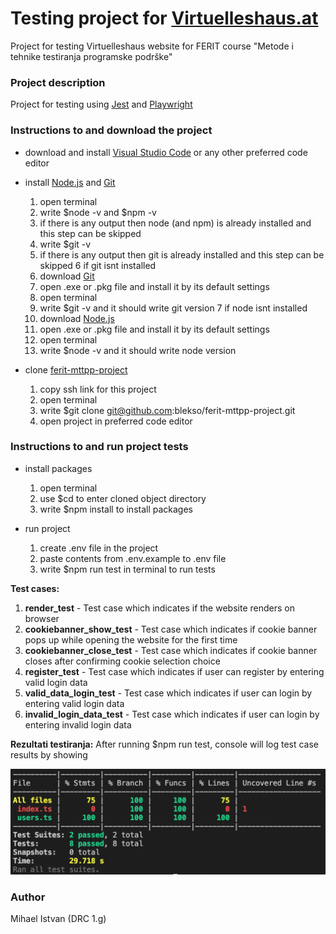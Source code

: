 # Testing project for [Virtuelleshaus.at](https://www.virtuelleshaus.at/)
Project for testing Virtuelleshaus website for FERIT course "Metode i tehnike testiranja programske podrške"

### Project description
Project for testing using [Jest](https://jestjs.io) and [Playwright](https://playwright.dev)

### Instructions to and download the project
* download and install [Visual Studio Code](https://code.visualstudio.com) or any other preferred code editor
* install [Node.js](https://nodejs.org/en/) and [Git](https://git-scm.com/downloads)
  1. open terminal 
  2. write $node -v and $npm -v
  3. if there is any output then node (and npm) is already installed and this step can be skipped
  4. write $git -v
  5. if there is any output then git is already installed and this step can be skipped
  6 if git isnt installed
    1. download [Git](https://git-scm.com/downloads)
    2. open .exe or .pkg file and install it by its default settings
    3. open terminal
    4. write $git -v and it should write git version
  7 if node isnt installed
    1. download [Node.js](https://nodejs.org/en/)
    2. open .exe or .pkg file and install it by its default settings
    3. open terminal
    4. write $node -v and it should write node version

* clone [ferit-mttpp-project](https://github.com/blekso/ferit-mttpp-project)
  1. copy ssh link for this project
  2. open terminal
  3. write $git clone git@github.com:blekso/ferit-mttpp-project.git
  4. open project in preferred code editor

### Instructions to and run project tests
* install packages
  1. open terminal
  2. use $cd to enter cloned object directory
  3. write $npm install to install packages

* run project
  1. create .env file in the project
  2. paste contents from .env.example to .env file
  3. write $npm run test in terminal to run tests

**Test cases:**
1. **render_test** - Test case which indicates if the website renders on browser
2. **cookiebanner_show_test** - Test case which indicates if cookie banner pops up while opening the website for the first time
3. **cookiebanner_close_test** - Test case which indicates if cookie banner closes after confirming cookie selection choice
4. **register_test** - Test case which indicates if user can register by entering valid login data
5. **valid_data_login_test** - Test case which indicates if user can login by entering valid login data
6. **invalid_login_data_test** - Test case which indicates if user can login by entering invalid login data 

**Rezultati testiranja:**
After running $npm run test, console will log test case results by showing 

![test-run-example.png](test-run-example.png)

### Author
Mihael Istvan (DRC 1.g)
